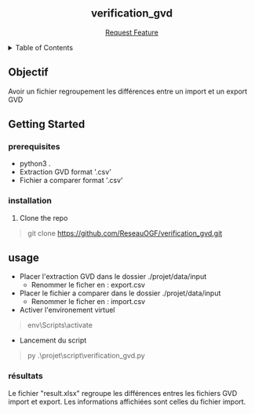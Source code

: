 
<!-- PROJECT LOGO -->
<br />
<div align="center">

  <h2 >verification_gvd</h3>
   <a href="https://github.com/ReseauOGF/verification_gvd/issues">Request Feature</a>
  </p>
</div>

<!-- TABLE OF CONTENTS -->
<details>
  <summary>Table of Contents</summary>
  <ol>
    <li>
      <a href="#objectif">Objectif</a>
    <li>
      <a href="#getting-started">Getting Started</a>
      <ul>
        <li><a href="#prerequisites">Prerequisites</a></li>
        <li><a href="#installation">Installation</a></li>
      </ul>
    </li>
    <li><a href="#usage">Usage</a></li>
  </ol>
</details>


## Objectif
Avoir un fichier regroupement les différences entre un import et un export GVD

## Getting Started
### prerequisites
- python3 .
- Extraction GVD format '.csv'
- Fichier a comparer format '.csv'

### installation
1. Clone the repo
> git clone https://github.com/ReseauOGF/verification_gvd.git

## usage

- Placer l'extraction GVD dans le dossier ./projet/data/input
  - Renommer le ficher en : export.csv
- Placer le fichier a comparer dans le dossier ./projet/data/input
  - Renommer le ficher en : import.csv
- Activer l'environement virtuel
> env\Scripts\activate
- Lancement du script
> py .\projet\script\verification_gvd.py

### résultats

Le fichier "result.xlsx" regroupe les différences entres les fichiers GVD import et export.
Les informations affichiées sont celles du fichier import.